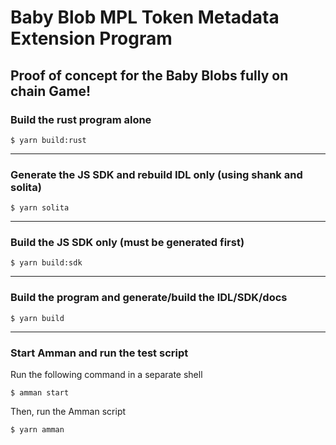 # Baby Blob MPL Token Metadata Extension Program 
## Proof of concept for the Baby Blobs fully on chain Game!


### Build the rust program alone
```
$ yarn build:rust
```

---

### Generate the JS SDK and rebuild IDL only (using shank and solita)
```
$ yarn solita
```

---

### Build the JS SDK only (must be generated first)
```
$ yarn build:sdk
```

---

### Build the program and generate/build the IDL/SDK/docs
```
$ yarn build
```

---

### Start Amman and run the test script
Run the following command in a separate shell
```
$ amman start
```

Then, run the Amman script
```
$ yarn amman
```
